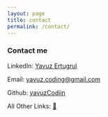 ```yaml
---
layout: page
title: contact
permalink: /contact/
---
```


### Contact me

LinkedIn: [Yavuz Ertugrul](https://www.linkedin.com/in/yavuz-ertuğrul123)

Email: [yavuz.coding@gmail.com](mailto:yavuz.coding@gmail.com)

Github: [yavuzCodiin](https://github.com/yavuzCodiin)

All Other Links: [🔗](https://linktr.ee/yavuzertugrul)
